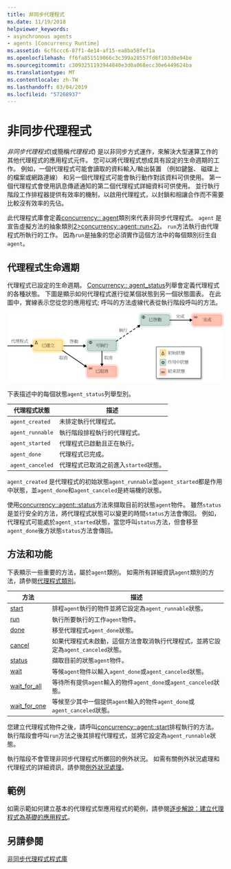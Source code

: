 ```yaml
---
title: 非同步代理程式
ms.date: 11/19/2018
helpviewer_keywords:
- asynchronous agents
- agents [Concurrency Runtime]
ms.assetid: 6cf6ccc6-87f1-4e14-af15-ea8ba58fef1a
ms.openlocfilehash: ff6fa851519066c3c399a28557fd8f103d0e94be
ms.sourcegitcommit: c3093251193944840e3d0a068ecc30e6449624ba
ms.translationtype: MT
ms.contentlocale: zh-TW
ms.lasthandoff: 03/04/2019
ms.locfileid: "57268937"
---
```

# <a name="asynchronous-agents"></a>非同步代理程式

*非同步代理程式*(或簡稱*代理程式*) 是以非同步方式運作，來解決大型運算工作的其他代理程式的應用程式元件。 您可以將代理程式想成具有設定的生命週期的工作。 例如，一個代理程式可能會讀取的資料輸入/輸出裝置 （例如鍵盤、 磁碟上的檔案或網路連線） 和另一個代理程式可能會執行動作對該資料可供使用。 第一個代理程式會使用訊息傳遞通知的第二個代理程式詳細資料可供使用。 並行執行階段工作排程器提供有效率的機制，以啟用代理程式，以封鎖和相讓合作而不需要比較沒有效率的先佔。

此代理程式庫會定義[concurrency:: agent](../../parallel/concrt/reference/agent-class.md)類別來代表非同步代理程式。 `agent` 是宣告虛擬方法的抽象類別[2&gt;concurrency::agent::run&lt;2}](reference/agent-class.md#run)。 `run`方法執行由代理程式所執行的工作。 因為`run`是抽象的您必須實作這個方法中的每個類別衍生自`agent`。

## <a name="agent-life-cycle"></a>代理程式生命週期

代理程式已設定的生命週期。 [Concurrency:: agent_status](reference/concurrency-namespace-enums.md#agent_status)列舉會定義代理程式的各種狀態。 下圖是顯示如何代理程式進行從某個狀態到另一個狀態圖表。 在此圖中，實線表示您從您的應用程式; 呼叫的方法虛線代表從執行階段呼叫的方法。

![代理程式狀態圖表](../../parallel/concrt/media/agentstate.png "代理程式狀態圖表")

下表描述中的每個狀態`agent_status`列舉型別。

|代理程式狀態|描述|
|-----------------|-----------------|
|`agent_created`|未排定執行代理程式。|
|`agent_runnable`|執行階段排程執行的代理程式。|
|`agent_started`|代理程式已啟動且正在執行。|
|`agent_done`|代理程式已完成。|
|`agent_canceled`|代理程式已取消之前進入`started`狀態。|

`agent_created` 是代理程式的初始狀態`agent_runnable`並`agent_started`都是作用中狀態，並`agent_done`和`agent_canceled`是終端機的狀態。

使用[concurrency::agent::status](reference/agent-class.md#status)方法來擷取目前的狀態`agent`物件。 雖然`status`是並行安全的方法，將代理程式狀態可以變更的時間`status`方法會傳回。 例如，代理程式可能處於`agent_started`狀態，當您呼叫`status`方法，但會移至`agent_done`後方狀態`status`方法會傳回。

## <a name="methods-and-features"></a>方法和功能

下表顯示一些重要的方法，屬於`agent`類別。 如需所有詳細資訊`agent`類別的方法，請參閱[代理程式類別](../../parallel/concrt/reference/agent-class.md)。

|方法|描述|
|------------|-----------------|
|[start](reference/agent-class.md#start)|排程`agent`執行的物件並將它設定為`agent_runnable`狀態。|
|[run](reference/agent-class.md#run)|執行所要執行的工作`agent`物件。|
|[done](reference/agent-class.md#done)|移至代理程式`agent_done`狀態。|
|[cancel](../../parallel/concrt/cancellation-in-the-ppl.md#cancel)|如果代理程式未啟動，這個方法會取消執行代理程式，並將它設定為`agent_canceled`狀態。|
|[status](reference/agent-class.md#status)|擷取目前的狀態`agent`物件。|
|[wait](reference/agent-class.md#wait)|等候`agent`物件以輸入`agent_done`或`agent_canceled`狀態。|
|[wait_for_all](reference/agent-class.md#wait_for_all)|等待所有提供`agent`輸入的物件`agent_done`或`agent_canceled`狀態。|
|[wait_for_one](reference/agent-class.md#wait_for_one)|等候至少其中一個提供`agent`輸入的物件`agent_done`或`agent_canceled`狀態。|

您建立代理程式物件之後，請呼叫[concurrency::agent::start](reference/agent-class.md#start)排程執行的方法。 執行階段會呼叫`run`方法之後其排程代理程式，並將它設定為`agent_runnable`狀態。

執行階段不會管理非同步代理程式所擲回的例外狀況。 如需有關例外狀況處理和代理程式的詳細資訊，請參閱[例外狀況處理](../../parallel/concrt/exception-handling-in-the-concurrency-runtime.md)。

## <a name="example"></a>範例

如需示範如何建立基本的代理程式型應用程式的範例，請參閱[逐步解說：建立代理程式為基礎的應用程式](../../parallel/concrt/walkthrough-creating-an-agent-based-application.md)。

## <a name="see-also"></a>另請參閱

[非同步代理程式程式庫](../../parallel/concrt/asynchronous-agents-library.md)
